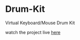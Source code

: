 # Drum-Kit
Virtual Keyboard/Mouse Drum Kit

watch the project live [here](https://rawcdn.githack.com/mazenadel19/Drum-Kit/4ffa9f8d32e393d83dd5727df42326aa6bfc31c7/index.html) 
